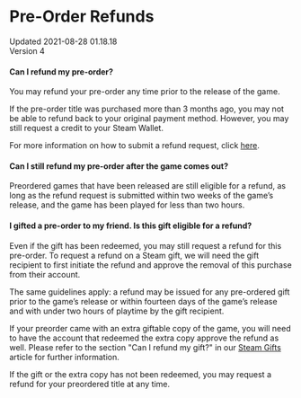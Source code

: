 # Pre-Order Refunds
Updated 2021-08-28 01.18.18  
Version 4  

#### Can I refund my pre-order?
You may refund your pre-order any time prior to the release of the game.  
  
If the pre-order title was purchased more than 3 months ago, you may not be able to refund back to your original payment method. However, you may still request a credit to your Steam Wallet.  
  
For more information on how to submit a refund request, click [ here](https://help.steampowered.com/en/faqs/view/784C-923B-A4A1-C825).  
  
#### Can I still refund my pre-order after the game comes out?
Preordered games that have been released are still eligible for a refund, as long as the refund request is submitted within two weeks of the game’s release, and the game has been played for less than two hours.  
  
#### I gifted a pre-order to my friend. Is this gift eligible for a refund?
Even if the gift has been redeemed, you may still request a refund for this pre-order. To request a refund on a Steam gift, we will need the gift recipient to first initiate the refund and approve the removal of this purchase from their account.  
  
The same guidelines apply: a refund may be issued for any pre-ordered gift prior to the game’s release or within fourteen days of the game’s release and with under two hours of playtime by the gift recipient.  
  
If your preorder came with an extra giftable copy of the game, you will need to have the account that redeemed the extra copy approve the refund as well. Please refer to the section "Can I refund my gift?" in our [Steam Gifts](https://help.steampowered.com/en/faqs/view/2C02-3563-B72F-F117#giftrefund) article for further information.  
  
If the gift or the extra copy has not been redeemed, you may request a refund for your preordered title at any time.